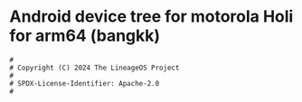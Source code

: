 # Android device tree for motorola Holi for arm64 (bangkk)

```
#
# Copyright (C) 2024 The LineageOS Project
#
# SPDX-License-Identifier: Apache-2.0
#
```
